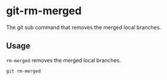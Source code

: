 # git-rm-merged

The git sub command that removes the merged local branches.

## Usage

`rm-merged` removes the merged local branches.

```
git rm-merged
```

